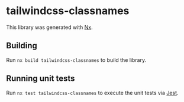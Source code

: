 # tailwindcss-classnames

This library was generated with [Nx](https://nx.dev).

## Building

Run `nx build tailwindcss-classnames` to build the library.

## Running unit tests

Run `nx test tailwindcss-classnames` to execute the unit tests via [Jest](https://jestjs.io).
